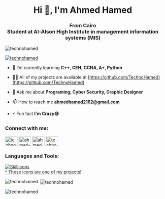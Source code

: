 <h1 align="center">Hi 👋, I'm Ahmed Hamed</h1>
<h3 align="center">From Cairo </br>Student at Al-Alson High Institute in management information systems (MIS)</h3>

<p align="left"> <img src="https://komarev.com/ghpvc/?username=technohamed&label=Profile%20views&color=0e75b6&style=flat" alt="technohamed" /> </p>

<p align="left"> <a href="https://github.com/ryo-ma/github-profile-trophy"><img src="https://github-profile-trophy.vercel.app/?username=technohamed" alt="technohamed" /></a> </p>

- 🌱 I’m currently learning **C++, CEH, CCNA, A+, Python**

- 👨‍💻 All of my projects are available at [https://github.com/TechnoHamed](https://github.com/TechnoHamed)

- 💬 Ask me about **Programing, Cyber Security, Graphic Designer**

- 📫 How to reach me **ahmedhamed2162@gmail.com**

- ⚡ Fun fact **I'm Crazy😅**

<h3 align="left">Connect with me:</h3>
<p align="left">
<a href="https://codepen.io/technohamed" target="blank"><img align="center" src="https://raw.githubusercontent.com/rahuldkjain/github-profile-readme-generator/master/src/images/icons/Social/codepen.svg" alt="technohamed" height="30" width="40" /></a>
<a href="https://linkedin.com/in/ahmed-hamed665/" target="blank"><img align="center" src="https://raw.githubusercontent.com/rahuldkjain/github-profile-readme-generator/master/src/images/icons/Social/linked-in-alt.svg" alt="ahmed-hamed665/" height="30" width="40" /></a>
<a href="https://fb.com/ahmed.hamed.0010" target="blank"><img align="center" src="https://raw.githubusercontent.com/rahuldkjain/github-profile-readme-generator/master/src/images/icons/Social/facebook.svg" alt="ahmed.hamed.0010" height="30" width="40" /></a>
<a href="https://www.youtube.com/c/technohamed" target="blank"><img align="center" src="https://raw.githubusercontent.com/rahuldkjain/github-profile-readme-generator/master/src/images/icons/Social/youtube.svg" alt="technohamed" height="30" width="40" /></a>
</p>

<h3 align="left">Languages and Tools:</h3>
<p dir="auto"><a href="https://skillicons.dev" rel="nofollow"><img src="https://camo.githubusercontent.com/320218252cc7042c02c3b5a07ab39ca88f8b8acd6b53d50e021972ac01157ba9/68747470733a2f2f736b696c6c69636f6e732e6465762f69636f6e733f693d6a732c74732c68746d6c2c6373732c6e6f64656a732c70792c7461696c77696e642c7675652c6e7578742c6d6f6e676f64622c707269736d612c646f636b65722c6669676d61" alt="SkillIcons" data-canonical-src="https://skillicons.dev/icons?i=js,ts,html,css,nodejs,py,tailwind,vue,nuxt,mongodb,prisma,docker,figma" style="max-width: 100%;"></a><br>
<a href="https://github.com/tandpfun/skill-icons">^ These icons are one of my projects!</a></p>

<p><img align="left" src="https://github-readme-stats.vercel.app/api/top-langs?username=technohamed&show_icons=true&locale=en&layout=compact" alt="technohamed" /></p>

<p>&nbsp;<img align="center" src="https://github-readme-stats.vercel.app/api?username=technohamed&show_icons=true&locale=en" alt="technohamed" /></p>

<p><img align="center" src="https://github-readme-streak-stats.herokuapp.com/?user=technohamed&" alt="technohamed" /></p>

